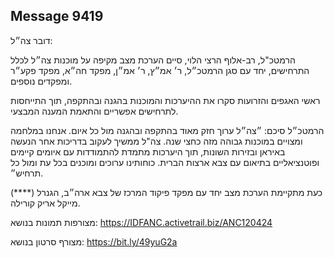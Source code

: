 ## Message 9419

דובר צה״ל:

הרמטכ"ל, רב-אלוף הרצי הלוי, סיים הערכת מצב מקיפה על מוכנות צה״ל לכלל התרחישים, יחד עם סגן הרמטכ״ל, ר׳ אמ״ץ, ר׳ אמ״ן, מפקד חה״א, מפקד פקע״ר ומפקדים נוספים.

ראשי האגפים והזרועות סקרו את ההיערכות והמוכנות בהגנה ובהתקפה, תוך התייחסות לתרחישים אפשריים והתאמת המענה המבצעי. 

הרמטכ״ל סיכם: ״צה״ל ערוך חזק מאוד בהתקפה ובהגנה מול כל איום. אנחנו במלחמה ומצויים במוכנות גבוהה מזה כחצי שנה. צה"ל ממשיך לעקוב בדריכות אחר הנעשה באיראן ובזירות השונות, תוך היערכות מתמדת להתמודדות עם איומים קיימים ופוטנציאליים בתיאום עם צבא ארצות הברית. כוחותינו ערוכים ומוכנים בכל עת ומול כל תרחיש״. 

כעת מתקיימת הערכת מצב יחד עם מפקד פיקוד המרכז של צבא ארה״ב, הגנרל (****) מייקל אריק קורילה. 

מצורפות תמונות בנושא: https://IDFANC.activetrail.biz/ANC120424

מצורף סרטון בנושא: https://bit.ly/49yuG2a

